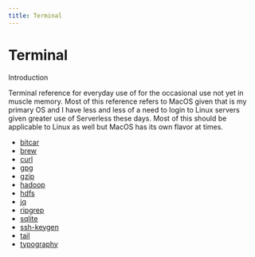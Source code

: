 ```yaml
---
title: Terminal
---
```


# Terminal

<div class="px-6">
  <div class="mt-8 mb-4 px-6 py-0.5 border-l-8 border-[#42b983] bg-[#f3f5f7]">
    <p class="text-[#2c3e50] font-semibold mb-0">Introduction</p>
    <p class="my-4 text-[#2c3e50]">Terminal reference for everyday use of for the occasional use not yet in muscle
      memory. Most of this reference refers to MacOS given that is my primary OS and I have less and less of a need to
      login to Linux servers given greater use of Serverless these days. Most of this should be applicable to Linux as
      well but MacOS has its own flavor at times.</p>
  </div>
</div>

<ul>
<li><a href="/reference/terminal/bitcar/">bitcar</a></li>
<li><a href="/reference/terminal/brew/">brew</a></li>
<li><a href="/reference/terminal/curl/">curl</a></li>
<li><a href="/reference/terminal/gpg/">gpg</a></li>
<li><a href="/reference/terminal/gzip/">gzip</a></li>
<li><a href="/reference/terminal/hadoop/">hadoop</a></li>
<li><a href="/reference/terminal/hdfs/">hdfs</a></li>
<li><a href="/reference/terminal/jq/">jq</a></li>
<li><a href="/reference/terminal/ripgrep/">ripgrep</a></li>
<li><a href="/reference/terminal/sqlite/">sqlite</a></li>
<li><a href="/reference/terminal/ssh-keygen/">ssh-keygen</a></li>
<li><a href="/reference/terminal/tail/">tail</a></li>
<li><a href="/reference/terminal/typography/">typography</a></li>
</ul>
